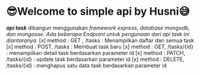 # 😎Welcome to simple api by Husni😅
***api task*** dibangun menggunakan _framework express, database mongodb, dan mongoose_.
_Ada beberapa Endpoint untuk pengunaan dari api task ini diantaranya:_
[x] method : GET , /tasks : Menampilkan daftar dari semua task
[x] method : POST, /tasks : Membuat task baru
[x] method : GET, /tasks/{id} : menampilkan detail task berdasarkan parameter id
[x] method : PATCH, /tasks/{id} : update task berdasarkan parameter id
[x] method : DELETE, /tasks/{id} : menghapus satu data task berdasarkan parameter id
 
